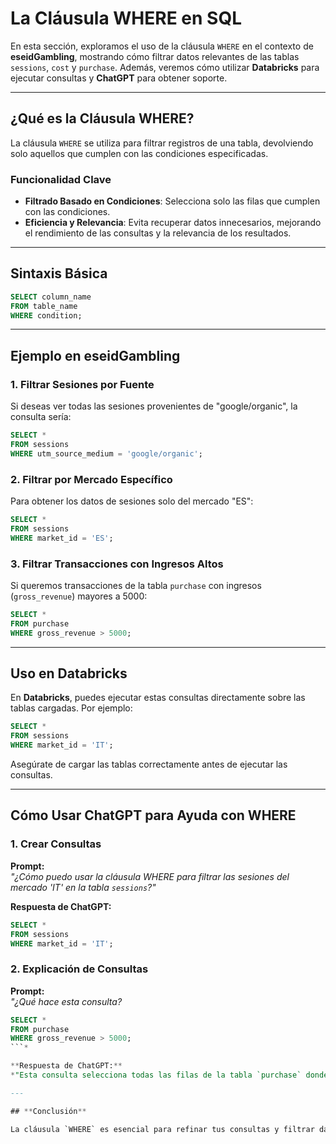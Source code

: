 
# La Cláusula WHERE en SQL

En esta sección, exploramos el uso de la cláusula `WHERE` en el contexto de **eseidGambling**, mostrando cómo filtrar datos relevantes de las tablas `sessions`, `cost` y `purchase`. Además, veremos cómo utilizar **Databricks** para ejecutar consultas y **ChatGPT** para obtener soporte.

---

## **¿Qué es la Cláusula WHERE?**

La cláusula `WHERE` se utiliza para filtrar registros de una tabla, devolviendo solo aquellos que cumplen con las condiciones especificadas.

### **Funcionalidad Clave**
- **Filtrado Basado en Condiciones**: Selecciona solo las filas que cumplen con las condiciones.
- **Eficiencia y Relevancia**: Evita recuperar datos innecesarios, mejorando el rendimiento de las consultas y la relevancia de los resultados.

---

## **Sintaxis Básica**

```sql
SELECT column_name 
FROM table_name 
WHERE condition;
```

---

## **Ejemplo en eseidGambling**

### **1. Filtrar Sesiones por Fuente**
Si deseas ver todas las sesiones provenientes de "google/organic", la consulta sería:

```sql
SELECT * 
FROM sessions 
WHERE utm_source_medium = 'google/organic';
```

### **2. Filtrar por Mercado Específico**
Para obtener los datos de sesiones solo del mercado "ES":

```sql
SELECT * 
FROM sessions 
WHERE market_id = 'ES';
```

### **3. Filtrar Transacciones con Ingresos Altos**
Si queremos transacciones de la tabla `purchase` con ingresos (`gross_revenue`) mayores a 5000:

```sql
SELECT * 
FROM purchase 
WHERE gross_revenue > 5000;
```

---

## **Uso en Databricks**

En **Databricks**, puedes ejecutar estas consultas directamente sobre las tablas cargadas. Por ejemplo:

```sql
SELECT * 
FROM sessions 
WHERE market_id = 'IT';
```

Asegúrate de cargar las tablas correctamente antes de ejecutar las consultas.

---

## **Cómo Usar ChatGPT para Ayuda con WHERE**

### **1. Crear Consultas**
**Prompt:**  
*"¿Cómo puedo usar la cláusula WHERE para filtrar las sesiones del mercado 'IT' en la tabla `sessions`?"*

**Respuesta de ChatGPT:**  
```sql
SELECT * 
FROM sessions 
WHERE market_id = 'IT';
```

### **2. Explicación de Consultas**
**Prompt:**  
*"¿Qué hace esta consulta?*  
```sql
SELECT * 
FROM purchase 
WHERE gross_revenue > 5000;
```*

**Respuesta de ChatGPT:**  
*"Esta consulta selecciona todas las filas de la tabla `purchase` donde el valor de `gross_revenue` es mayor a 5000."*

---

## **Conclusión**

La cláusula `WHERE` es esencial para refinar tus consultas y filtrar datos en función de condiciones específicas. En el caso de **eseidGambling**, puedes usarla para analizar sesiones, transacciones o costos específicos. Herramientas como **Databricks** y **ChatGPT** te ayudan a aplicar y entender estas consultas con facilidad.
